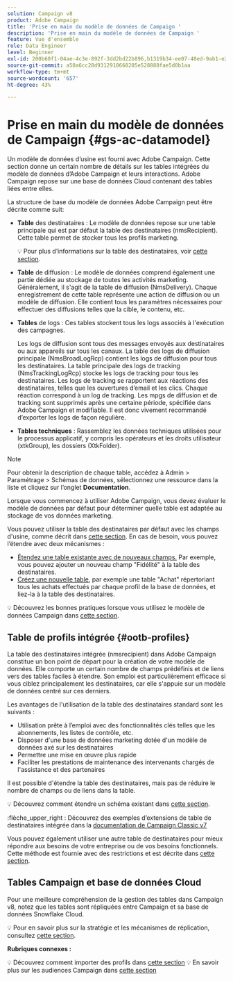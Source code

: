 ```yaml
---
solution: Campaign v8
product: Adobe Campaign
title: 'Prise en main du modèle de données de Campaign '
description: 'Prise en main du modèle de données de Campaign '
feature: Vue d'ensemble
role: Data Engineer
level: Beginner
exl-id: 200b60f1-04ae-4c3e-892f-3dd2bd22b896,b1319b34-ee07-48ed-9ab1-e2d12d3d99f8
source-git-commit: a50a6cc28d9312910668205e528888fae5d0b1aa
workflow-type: tm+mt
source-wordcount: '657'
ht-degree: 43%

---
```


# Prise en main du modèle de données de Campaign {#gs-ac-datamodel}

Un modèle de données d’usine est fourni avec Adobe Campaign. Cette section donne un certain nombre de détails sur les tables intégrées du modèle de données d’Adobe Campaign et leurs interactions. Adobe Campaign repose sur une base de données Cloud contenant des tables liées entre elles.

La structure de base du modèle de données Adobe Campaign peut être décrite comme suit:

* **Table** des destinataires : Le modèle de données repose sur une table principale qui est par défaut la table des destinataires (nmsRecipient). Cette table permet de stocker tous les profils marketing.

   :bulb: Pour plus d’informations sur la table des destinataires, voir [cette section](#ootb-profiles).

* **Table** de diffusion : Le modèle de données comprend également une partie dédiée au stockage de toutes les activités marketing. Généralement, il s&#39;agit de la table de diffusion (NmsDelivery). Chaque enregistrement de cette table représente une action de diffusion ou un modèle de diffusion. Elle contient tous les paramètres nécessaires pour effectuer des diffusions telles que la cible, le contenu, etc.

* **Tables** de logs : Ces tables stockent tous les logs associés à l&#39;exécution des campagnes.

   Les logs de diffusion sont tous des messages envoyés aux destinataires ou aux appareils sur tous les canaux. La table des logs de diffusion principale (NmsBroadLogRcp) contient les logs de diffusion pour tous les destinataires.
La table principale des logs de tracking (NmsTrackingLogRcp) stocke les logs de tracking pour tous les destinataires. Les logs de tracking se rapportent aux réactions des destinataires, telles que les ouvertures d’email et les clics. Chaque réaction correspond à un log de tracking.
Les mpgs de diffusion et de tracking sont supprimés après une certaine période, spécifiée dans Adobe Campaign et modifiable. Il est donc vivement recommandé d’exporter les logs de façon régulière.

* **Tables techniques** : Rassemblez les données techniques utilisées pour le processus applicatif, y compris les opérateurs et les droits utilisateur (xtkGroup), les dossiers (XtkFolder).

>[!NOTE]
>
>Pour obtenir la description de chaque table, accédez à Admin > Paramétrage > Schémas de données, sélectionnez une ressource dans la liste et cliquez sur l’onglet **Documentation**.

Lorsque vous commencez à utiliser Adobe Campaign, vous devez évaluer le modèle de données par défaut pour déterminer quelle table est adaptée au stockage de vos données marketing.

Vous pouvez utiliser la table des destinataires par défaut avec les champs d&#39;usine, comme décrit dans [cette section](#ootb-profiles). En cas de besoin, vous pouvez l’étendre avec deux mécanismes :

* [Étendez une table existante avec de nouveaux champs.](extend-schema.md) Par exemple, vous pouvez ajouter un nouveau champ &quot;Fidélité&quot; à la table des destinataires.
* [Créez une nouvelle table](create-schema.md), par exemple une table &quot;Achat&quot; répertoriant tous les achats effectués par chaque profil de la base de données, et liez-la à la table des destinataires.

:bulb: Découvrez les bonnes pratiques lorsque vous utilisez le modèle de données Campaign dans [cette section](datamodel-best-practices.md).

## Table de profils intégrée {#ootb-profiles}

La table des destinataires intégrée (nmsrecipient) dans Adobe Campaign constitue un bon point de départ pour la création de votre modèle de données. Elle comporte un certain nombre de champs prédéfinis et de liens vers des tables faciles à étendre. Son emploi est particulièrement efficace si vous ciblez principalement les destinataires, car elle s&#39;appuie sur un modèle de données centré sur ces derniers.

Les avantages de l&#39;utilisation de la table des destinataires standard sont les suivants :

* Utilisation prête à l’emploi avec des fonctionnalités clés telles que les abonnements, les listes de contrôle, etc.
* Disposer d&#39;une base de données marketing dotée d&#39;un modèle de données axé sur les destinataires
* Permettre une mise en œuvre plus rapide
* Faciliter les prestations de maintenance des intervenants chargés de l&#39;assistance et des partenaires

Il est possible d&#39;étendre la table des destinataires, mais pas de réduire le nombre de champs ou de liens dans la table.

:bulb: Découvrez comment étendre un schéma existant dans [cette section](extend-schema.md).

:flèche_upper_right : Découvrez des exemples d’extensions de table de destinataires intégrée dans la [documentation de Campaign Classic v7](https://experienceleague.adobe.com/docs/campaign-classic/using/configuring-campaign-classic/editing-schemas/examples-of-schemas-edition.html?lang=en#extending-a-table)

Vous pouvez également utiliser une autre table de destinataires pour mieux répondre aux besoins de votre entreprise ou de vos besoins fonctionnels. Cette méthode est fournie avec des restrictions et est décrite dans [cette section](custom-recipient.md).

## Tables Campaign et base de données Cloud

Pour une meilleure compréhension de la gestion des tables dans Campaign v8, notez que les tables sont répliquées entre Campaign et sa base de données Snowflake Cloud.

:bulb: Pour en savoir plus sur la stratégie et les mécanismes de réplication, consultez [cette section](../config/replication.md).

**Rubriques connexes :**

:bulb: Découvrez comment importer des profils dans [cette section](../start/import.md)
:bulb: En savoir plus sur les audiences Campaign dans [cette section](../start/audiences.md)
